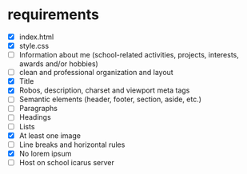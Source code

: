 # requirements

- [x] index.html
- [x] style.css
- [ ] Information about me (school-related activities, projects, interests, awards and/or hobbies)
- [ ] clean and professional organization and layout
- [x] Title
- [x] Robos, description, charset and viewport meta tags
- [ ] Semantic elements (header, footer, section, aside, etc.)
- [ ] Paragraphs
- [ ] Headings
- [ ] Lists
- [x] At least one image
- [ ] Line breaks and horizontal rules
- [x] No lorem ipsum
- [ ] Host on school icarus server
